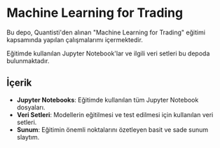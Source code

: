 # Machine Learning for Trading

Bu depo, Quantisti'den alınan "Machine Learning for Trading" eğitimi kapsamında yapılan çalışmalarımı içermektedir.

Eğitimde kullanılan Jupyter Notebook'lar ve ilgili veri setleri bu depoda bulunmaktadır.

## İçerik

- **Jupyter Notebooks**: Eğitimde kullanılan tüm Jupyter Notebook dosyaları.
- **Veri Setleri**: Modellerin eğitilmesi ve test edilmesi için kullanılan veri setleri.
- **Sunum**: Eğitimin önemli noktalarını özetleyen basit ve sade sunum slaytım.


